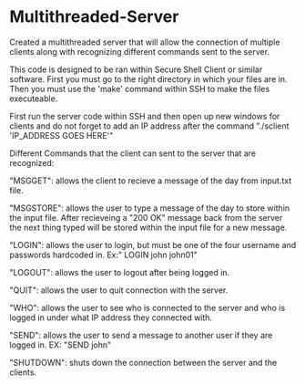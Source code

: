 # Multithreaded-Server
Created a multithreaded server that will allow the connection of multiple clients along with recognizing different commands sent to the server.

This code is designed to be ran within Secure Shell Client or similar software.
First you must go to the right directory in which your files are in. Then you must use the 'make' command within SSH to make the files executeable.

First run the server code within SSH and then open up new windows for clients and do not forget to add an IP address after the command "./sclient 'IP_ADDRESS GOES HERE'"

Different Commands that the client can sent to the server that are recognized:

"MSGGET": allows the client to recieve a message of the day from input.txt file.

"MSGSTORE": allows the user to type a message of the day to store within the input file. After recieveing a "200 OK" message back from the server the next thing typed will be stored within the input file for a new message.

"LOGIN": allows the user to login, but must be one of the four username and passwords hardcoded in. Ex:" LOGIN john john01"

"LOGOUT": allows the user to logout after being logged in.

"QUIT": allows the user to quit connection with the server.

"WHO": allows the user to see who is connected to the server and who is logged in under what IP address they connected with.

"SEND": allows the user to send a message to another user if they are logged in. EX: "SEND john"

"SHUTDOWN": shuts down the connection between the server and the clients.
